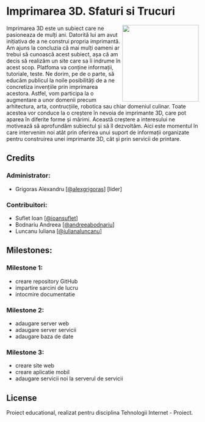 # Imprimarea 3D. Sfaturi si Trucuri
<img align="right" width="200px" src="https://cdn-shop.adafruit.com/1200x900/649-00.jpg" />

Imprimarea 3D este un subiect care ne pasioneaza de mulți ani. Datorită lui am avut inițiativa de a ne construi propria imprimantă. Am ajuns la concluzia că mai mulți oameni ar trebui să cunoască acest subiect, așa că am decis să realizăm un site care sa îi indrume în acest scop. Platfoma va conține informații, tutoriale, teste. Ne dorim, pe de o parte, să educăm publicul la noile posibilități de a ne concretiza invențiile prin imprimarea acestora. Astfel, vom participa la o augmentare a unor domenii precum arhitectura, arta, contrucțiile, robotica sau chiar domeniul culinar. Toate acestea vor conduce la o creștere în nevoia de imprimante 3D, care pot aparea în diferite forme și mărimi. Această creștere a interesului ne motivează să aprofundăm subiectul și să îl dezvoltăm. Aici este momentul în care intervenim noi atât prin oferirea unui suport de informații organizate pentru construirea unei imprimante 3D, cât și prin servicii de printare.

## Credits

### Administrator: 
* Grigoras Alexandru [[@alexgrigoras](https://github.com/alexgrigoras)] [lider]

### Contribuitori: 
* Suflet Ioan [[@ioansuflet](https://github.com/ioansuflet)]
* Bodnariu Andreea [[@andreeabodnariu](https://github.com/andreeabodnariu)]
* Luncanu Iuliana [[@iulianaluncanu](https://github.com/iulianaluncanu)]

## Milestones:

### Milestone 1:
- creare repository GitHub
- impartire sarcini de lucru
- intocmire documentatie

### Milestone 2:
- adaugare server web
- adaugare server servicii
- adaugare baza de date

### Milestone 3:
- creare site web
- creare aplicatie mobil
- adaugare servicii noi la serverul de servicii

## License
Proiect educational, realizat pentru disciplina Tehnologii Internet - Proiect.
